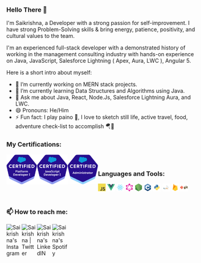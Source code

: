 ### Hello There 👋


<!-- **saikrishnaDsk/saikrishnaDsk** is a ✨ _special_ ✨ repository because its `README.md` (this file) appears on your GitHub profile. -->
I'm Saikrishna, a Developer with a strong passion for self-improvement. I have strong Problem-Solving skills & bring energy, patience, positivity, and cultural values to the team. 

I'm an experienced full-stack developer with a demonstrated history of working in the management consulting industry with hands-on experience on Java, JavaScript, Salesforce Lightning ( Apex, Aura, LWC ), Angular 5.

Here is a short intro about myself:

- 🔭 I’m currently working on MERN stack projects.
- 🌱 I’m currently learning Data Structures and Algorithms using Java.
- 💬 Ask me about Java, React, Node.Js, Salesforce Lightning Aura, and LWC. 
- 😄 Pronouns: He/Him
- ⚡ Fun fact: I play paino 🎹, I love to sketch still life, active travel, food, adventure check-list to accomplish 🪂🌉

### **My Certifications:**

<a href="#">
  <img align="left" alt="PD1-certificate" width="80px" src="https://github.com/saikrishnaDsk/saikrishnaDsk/blob/main/2021-03_Badge_SF-Certified_Platform-Developer-I_High-Res.png" />
</a>
<a href="#">
  <img align="left" alt="Js-dev-certificate" width="80px" src="https://github.com/saikrishnaDsk/saikrishnaDsk/blob/main/2021-03_Badge_SF-Certified_JavaScript-Developer-I_High-Res.png" />
</a>
<a href="#">
  <img align="left" alt="admin-certificate" width="80px" src="https://github.com/saikrishnaDsk/saikrishnaDsk/blob/main/SF-Certified_Administrator-768x753.png"/>
</a>
<br />

### **Languages and Tools:**

<code><img height="20" src="https://raw.githubusercontent.com/github/explore/80688e429a7d4ef2fca1e82350fe8e3517d3494d/topics/javascript/javascript.png"></code>
<code><img height="20" src="https://raw.githubusercontent.com/github/explore/80688e429a7d4ef2fca1e82350fe8e3517d3494d/topics/vue/vue.png"></code>
<code><img height="20" src="https://raw.githubusercontent.com/github/explore/80688e429a7d4ef2fca1e82350fe8e3517d3494d/topics/react/react.png"></code>
<code><img height="20" src="https://raw.githubusercontent.com/github/explore/5c058a388828bb5fde0bcafd4bc867b5bb3f26f3/topics/graphql/graphql.png"></code>
<code><img height="20" src="https://raw.githubusercontent.com/github/explore/80688e429a7d4ef2fca1e82350fe8e3517d3494d/topics/nodejs/nodejs.png"></code>
<code><img height="20" src="https://raw.githubusercontent.com/github/explore/80688e429a7d4ef2fca1e82350fe8e3517d3494d/topics/cpp/cpp.png"></code>
<code><img height="20" src="https://raw.githubusercontent.com/github/explore/80688e429a7d4ef2fca1e82350fe8e3517d3494d/topics/python/python.png"></code>
<code><img height="20" src="https://raw.githubusercontent.com/github/explore/80688e429a7d4ef2fca1e82350fe8e3517d3494d/topics/mysql/mysql.png"></code>
<code><img height="20" src="https://raw.githubusercontent.com/github/explore/80688e429a7d4ef2fca1e82350fe8e3517d3494d/topics/firebase/firebase.png"></code>
<code><img height="20" src="https://raw.githubusercontent.com/github/explore/80688e429a7d4ef2fca1e82350fe8e3517d3494d/topics/git/git.png"></code>
<br /> <br />
### 📫 **How to reach me:**

<a href="https://www.instagram.com/saikrishna_dsk/">
  <img align="left" alt="Saikrishna's Instagram" width="40px" src="https://raw.githubusercontent.com/hussainweb/hussainweb/main/icons/instagram.png" />
</a>
<a href="https://twitter.com/DSkrishnaa">
  <img align="left" alt="Saikrishna | Twitter" width="40px" src="https://raw.githubusercontent.com/peterthehan/peterthehan/master/assets/twitter.svg" />
</a>
<a href="https://www.linkedin.com/in/saikrishna-dsk/">
  <img align="left" alt="Saikrishna's LinkedIN" width="40px" src="https://raw.githubusercontent.com/peterthehan/peterthehan/master/assets/linkedin.svg" />
</a>
<a href="https://open.spotify.com/user/4iiqpog2omav06lslk7ig2jyn?si=gVUHO9bQQV2f2KsHkYmnJw">
  <img align="left" alt="Saikrishna's Spotify" width="40px" src="https://raw.githubusercontent.com/peterthehan/peterthehan/master/assets/spotify.svg" />
</a>
<br />




